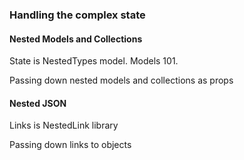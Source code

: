 ### Handling the complex state

#### Nested Models and Collections

State is NestedTypes model. Models 101.

Passing down nested models and collections as props 

#### Nested JSON

Links is NestedLink library

Passing down links to objects
